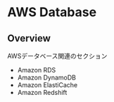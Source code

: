 # AWS Database

## Overview

AWSデータベース関連のセクション

- Amazon RDS
- Amazon DynamoDB
- Amazon ElastiCache
- Amazon Redshift
